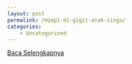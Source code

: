 ```yaml
---
layout: post
permalink: /mimpi-di-gigit-anak-singa/
categories:
    - Uncategorized
---
```


[Baca Selengkapnya](/08)